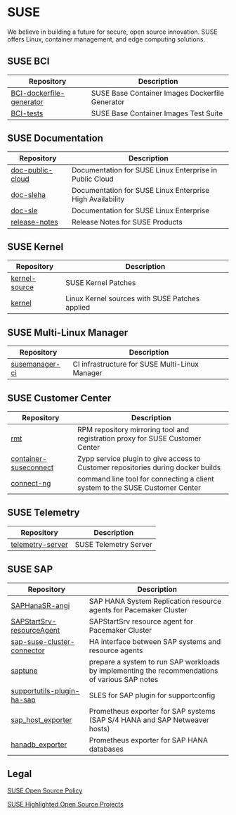 # SUSE

We believe in building a future for secure, open source innovation.
SUSE offers Linux, container management, and edge computing solutions.

## SUSE BCI

|Repository|Description|
|--|--|
|[BCI-dockerfile-generator](https://github.com/SUSE/BCI-dockerfile-generator)|SUSE Base Container Images Dockerfile Generator|
|[BCI-tests](https://github.com/SUSE/BCI-tests)|SUSE Base Container Images Test Suite|


## SUSE Documentation

|Repository|Description|
|--|--|
|[doc-public-cloud](https://github.com/SUSE/doc-public-cloud)|Documentation for SUSE Linux Enterprise in Public Cloud|
|[doc-sleha](https://github.com/SUSE/doc-sleha)|Documentation for SUSE Linux Enterprise High Availability|
|[doc-sle](https://github.com/SUSE/doc-sle)|Documentation for SUSE Linux Enterprise|
|[release-notes](https://github.com/SUSE/release-notes)|Release Notes for SUSE Products|


## SUSE Kernel

|Repository|Description|
|--|--|
|[kernel-source](https://github.com/SUSE/kernel-source)|SUSE Kernel Patches
|[kernel](https://github.com/SUSE/kernel)|Linux Kernel sources with SUSE Patches applied


## SUSE Multi-Linux Manager

|Repository|Description|
|--|--|
|[susemanager-ci](https://github.com/SUSE/susemanager-ci)|CI infrastructure for SUSE Multi-Linux Manager|


## SUSE Customer Center

|Repository|Description|
|--|--|
|[rmt](https://github.com/SUSE/rmt)|RPM repository mirroring tool and registration proxy for SUSE Customer Center|
|[container-suseconnect](https://github.com/SUSE/container-suseconnect)|Zypp service plugin to give access to Customer repositories during docker builds|
|[connect-ng](https://github.com/SUSE/connect-ng)|command line tool for connecting a client system to the SUSE Customer Center|


## SUSE Telemetry

|Repository|Description|
|--|--|
|[telemetry-server](https://github.com/SUSE/telemetry-server)|SUSE Telemetry Server|


## SUSE SAP

|Repository|Description|
|--|--|
|[SAPHanaSR-angi](https://github.com/SUSE/SAPHanaSR)|SAP HANA System Replication resource agents for Pacemaker Cluster|
|[SAPStartSrv-resourceAgent](https://github.com/SUSE/SAPStartSrv-resouceAgent)|SAPStartSrv resource agent for Pacemaker Cluster|
|[sap-suse-cluster-connector](https://github.com/SUSE/sap-suse-cluster-connector)|HA interface between SAP systems and resource agents|
|[saptune](https://github.com/SUSE/saptune)|prepare a system to run SAP workloads by implementing the recommendations of various SAP notes|
|[supportutils-plugin-ha-sap](https://github.com/SUSE/supportutils-plugin-ha-sap)|SLES for SAP plugin for supportconfig|
|[sap_host_exporter](https://github.com/SUSE/sap_host_exporter)|Prometheus exporter for SAP systems (SAP S/4 HANA and SAP Netweaver hosts)|
|[hanadb_exporter](https://github.com/SUSE/hanadb_exporter)|Prometheus exporter for SAP HANA databases|

## Legal

[SUSE Open Source Policy](https://opensource.suse.com/legal/policy)

[SUSE Highlighted Open Source Projects](https://opensource.suse.com/)

